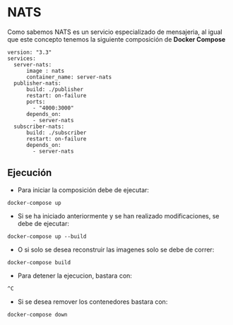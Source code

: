 # NATS
Como sabemos NATS es un servicio especializado de mensajeria, al igual que este concepto tenemos la siguiente composición de **Docker Compose**

```
version: "3.3"
services:
  server-nats:
      image : nats
      container_name: server-nats
  publisher-nats:
      build: ./publisher
      restart: on-failure
      ports:
        - "4000:3000"
      depends_on:
        - server-nats
  subscriber-nats:
      build: ./subscriber
      restart: on-failure
      depends_on:
        - server-nats
```


## Ejecución

- Para iniciar la composición debe de ejecutar:

```
docker-compose up
```
- Si se ha iniciado anteriormente y se han realizado modificaciones, se debe de ejecutar:
```
docker-compose up --build
```
- O si solo se desea reconstruir las imagenes solo se debe de correr:
```
docker-compose build
```
- Para detener la ejecucion, bastara con:
```
^C
```
- Si se desea remover los contenedores  bastara con:
```
docker-compose down
```
